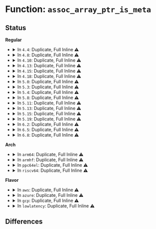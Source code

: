 # Function: <code>assoc_array_ptr_is_meta</code>

## Status
<b>Regular</b>
<ul>
<li>
<details>
<summary>In <code>4.4</code>: Duplicate, Full Inline ⚠️</summary>

**Collision:** Static Duplication

**Inline:** Full

**Transformation:** False

**Instances:**

```
In security/keys/keyring.c (ffffffff8133136a)
Location: include/linux/assoc_array_priv.h:119
Inline: True
Inline callers:
  - security/keys/keyring.c:search_nested_keyrings
```
```
In lib/assoc_array.c (ffffffff814059ef)
Location: include/linux/assoc_array_priv.h:119
Inline: True
Inline callers:
  - lib/assoc_array.c:assoc_array_insert
  - lib/assoc_array.c:assoc_array_insert
```
</details>
</li>
<li>
<details>
<summary>In <code>4.8</code>: Duplicate, Full Inline ⚠️</summary>

**Collision:** Static Duplication

**Inline:** Full

**Transformation:** False

**Instances:**

```
In security/keys/keyring.c (ffffffff813660fd)
Location: include/linux/assoc_array_priv.h:119
Inline: True
Inline callers:
  - security/keys/keyring.c:search_nested_keyrings
```
```
In lib/assoc_array.c (ffffffff8144d5b2)
Location: include/linux/assoc_array_priv.h:119
Inline: True
Inline callers:
  - lib/assoc_array.c:assoc_array_insert
  - lib/assoc_array.c:assoc_array_insert
```
</details>
</li>
<li>
<details>
<summary>In <code>4.10</code>: Duplicate, Full Inline ⚠️</summary>

**Collision:** Static Duplication

**Inline:** Full

**Transformation:** False

**Instances:**

```
In security/keys/keyring.c (ffffffff8137c91d)
Location: include/linux/assoc_array_priv.h:119
Inline: True
Inline callers:
  - security/keys/keyring.c:search_nested_keyrings
```
```
In lib/assoc_array.c (ffffffff8146bf72)
Location: include/linux/assoc_array_priv.h:119
Inline: True
Inline callers:
  - lib/assoc_array.c:assoc_array_insert
  - lib/assoc_array.c:assoc_array_insert
```
</details>
</li>
<li>
<details>
<summary>In <code>4.13</code>: Duplicate, Full Inline ⚠️</summary>

**Collision:** Static Duplication

**Inline:** Full

**Transformation:** False

**Instances:**

```
In security/keys/keyring.c (ffffffff81390527)
Location: include/linux/assoc_array_priv.h:119
Inline: True
Inline callers:
  - security/keys/keyring.c:search_nested_keyrings
```
```
In lib/assoc_array.c (ffffffff8147168b)
Location: include/linux/assoc_array_priv.h:119
Inline: True
Inline callers:
  - lib/assoc_array.c:assoc_array_insert
  - lib/assoc_array.c:assoc_array_insert
```
</details>
</li>
<li>
<details>
<summary>In <code>4.15</code>: Duplicate, Full Inline ⚠️</summary>

**Collision:** Static Duplication

**Inline:** Full

**Transformation:** False

**Instances:**

```
In security/keys/keyring.c (ffffffff813b5a78)
Location: include/linux/assoc_array_priv.h:119
Inline: True
Inline callers:
  - security/keys/keyring.c:search_nested_keyrings
```
```
In lib/assoc_array.c (ffffffff8149de6a)
Location: include/linux/assoc_array_priv.h:119
Inline: True
Inline callers:
  - lib/assoc_array.c:assoc_array_insert
  - lib/assoc_array.c:assoc_array_insert
```
</details>
</li>
<li>
<details>
<summary>In <code>4.18</code>: Duplicate, Full Inline ⚠️</summary>

**Collision:** Static Duplication

**Inline:** Full

**Transformation:** False

**Instances:**

```
In security/keys/keyring.c (ffffffff813e6160)
Location: include/linux/assoc_array_priv.h:119
Inline: True
Inline callers:
  - security/keys/keyring.c:search_nested_keyrings
  - security/keys/keyring.c:search_nested_keyrings
```
```
In lib/assoc_array.c (ffffffff814d3b72)
Location: include/linux/assoc_array_priv.h:119
Inline: True
Inline callers:
  - lib/assoc_array.c:assoc_array_gc
  - lib/assoc_array.c:assoc_array_gc
  - lib/assoc_array.c:assoc_array_gc
  - lib/assoc_array.c:assoc_array_gc
  - lib/assoc_array.c:assoc_array_gc
  - lib/assoc_array.c:assoc_array_rcu_cleanup
  - lib/assoc_array.c:assoc_array_delete
  - lib/assoc_array.c:assoc_array_delete
  - lib/assoc_array.c:assoc_array_delete
  - lib/assoc_array.c:assoc_array_insert
  - lib/assoc_array.c:assoc_array_insert_into_terminal_node
  - lib/assoc_array.c:assoc_array_insert_into_terminal_node
  - lib/assoc_array.c:assoc_array_insert_into_terminal_node
  - lib/assoc_array.c:assoc_array_insert_into_terminal_node
  - lib/assoc_array.c:assoc_array_insert_into_terminal_node
  - lib/assoc_array.c:assoc_array_find
  - lib/assoc_array.c:assoc_array_subtree_iterate
  - lib/assoc_array.c:assoc_array_subtree_iterate
```
</details>
</li>
<li>
<details>
<summary>In <code>5.0</code>: Duplicate, Full Inline ⚠️</summary>

**Collision:** Static Duplication

**Inline:** Full

**Transformation:** False

**Instances:**

```
In security/keys/keyring.c (ffffffff81400936)
Location: include/linux/assoc_array_priv.h:119
Inline: True
Inline callers:
  - security/keys/keyring.c:search_nested_keyrings
  - security/keys/keyring.c:search_nested_keyrings
```
```
In lib/assoc_array.c (ffffffff814e84d5)
Location: include/linux/assoc_array_priv.h:119
Inline: True
Inline callers:
  - lib/assoc_array.c:assoc_array_gc
  - lib/assoc_array.c:assoc_array_gc
  - lib/assoc_array.c:assoc_array_gc
  - lib/assoc_array.c:assoc_array_gc
  - lib/assoc_array.c:assoc_array_gc
  - lib/assoc_array.c:assoc_array_rcu_cleanup
  - lib/assoc_array.c:assoc_array_delete
  - lib/assoc_array.c:assoc_array_delete
  - lib/assoc_array.c:assoc_array_delete
  - lib/assoc_array.c:assoc_array_insert
  - lib/assoc_array.c:assoc_array_insert_into_terminal_node
  - lib/assoc_array.c:assoc_array_insert_into_terminal_node
  - lib/assoc_array.c:assoc_array_insert_into_terminal_node
  - lib/assoc_array.c:assoc_array_insert_into_terminal_node
  - lib/assoc_array.c:assoc_array_insert_into_terminal_node
  - lib/assoc_array.c:assoc_array_find
  - lib/assoc_array.c:assoc_array_subtree_iterate
  - lib/assoc_array.c:assoc_array_subtree_iterate
```
</details>
</li>
<li>
<details>
<summary>In <code>5.3</code>: Duplicate, Full Inline ⚠️</summary>

**Collision:** Static Duplication

**Inline:** Full

**Transformation:** False

**Instances:**

```
In security/keys/keyring.c (ffffffff8142d4c4)
Location: include/linux/assoc_array_priv.h:115
Inline: True
Inline callers:
  - security/keys/keyring.c:search_nested_keyrings
  - security/keys/keyring.c:search_nested_keyrings
```
```
In lib/assoc_array.c (ffffffff81514e51)
Location: include/linux/assoc_array_priv.h:115
Inline: True
Inline callers:
  - lib/assoc_array.c:assoc_array_gc
  - lib/assoc_array.c:assoc_array_gc
  - lib/assoc_array.c:assoc_array_gc
  - lib/assoc_array.c:assoc_array_gc
  - lib/assoc_array.c:assoc_array_gc
  - lib/assoc_array.c:assoc_array_rcu_cleanup
  - lib/assoc_array.c:assoc_array_delete
  - lib/assoc_array.c:assoc_array_delete
  - lib/assoc_array.c:assoc_array_delete
  - lib/assoc_array.c:assoc_array_insert
  - lib/assoc_array.c:assoc_array_insert_into_terminal_node
  - lib/assoc_array.c:assoc_array_insert_into_terminal_node
  - lib/assoc_array.c:assoc_array_insert_into_terminal_node
  - lib/assoc_array.c:assoc_array_insert_into_terminal_node
  - lib/assoc_array.c:assoc_array_insert_into_terminal_node
  - lib/assoc_array.c:assoc_array_find
  - lib/assoc_array.c:assoc_array_subtree_iterate
  - lib/assoc_array.c:assoc_array_subtree_iterate
```
</details>
</li>
<li>
<details>
<summary>In <code>5.4</code>: Duplicate, Full Inline ⚠️</summary>

**Collision:** Static Duplication

**Inline:** Full

**Transformation:** False

**Instances:**

```
In security/keys/keyring.c (ffffffff81447214)
Location: include/linux/assoc_array_priv.h:115
Inline: True
Inline callers:
  - security/keys/keyring.c:search_nested_keyrings
  - security/keys/keyring.c:search_nested_keyrings
```
```
In lib/assoc_array.c (ffffffff81535891)
Location: include/linux/assoc_array_priv.h:115
Inline: True
Inline callers:
  - lib/assoc_array.c:assoc_array_gc
  - lib/assoc_array.c:assoc_array_gc
  - lib/assoc_array.c:assoc_array_gc
  - lib/assoc_array.c:assoc_array_gc
  - lib/assoc_array.c:assoc_array_gc
  - lib/assoc_array.c:assoc_array_rcu_cleanup
  - lib/assoc_array.c:assoc_array_delete
  - lib/assoc_array.c:assoc_array_delete
  - lib/assoc_array.c:assoc_array_delete
  - lib/assoc_array.c:assoc_array_insert
  - lib/assoc_array.c:assoc_array_insert_into_terminal_node
  - lib/assoc_array.c:assoc_array_insert_into_terminal_node
  - lib/assoc_array.c:assoc_array_insert_into_terminal_node
  - lib/assoc_array.c:assoc_array_insert_into_terminal_node
  - lib/assoc_array.c:assoc_array_insert_into_terminal_node
  - lib/assoc_array.c:assoc_array_find
  - lib/assoc_array.c:assoc_array_subtree_iterate
  - lib/assoc_array.c:assoc_array_subtree_iterate
```
</details>
</li>
<li>
<details>
<summary>In <code>5.8</code>: Duplicate, Full Inline ⚠️</summary>

**Collision:** Static Duplication

**Inline:** Full

**Transformation:** False

**Instances:**

```
In security/keys/keyring.c (ffffffff81498914)
Location: include/linux/assoc_array_priv.h:115
Inline: True
Inline callers:
  - security/keys/keyring.c:search_nested_keyrings
  - security/keys/keyring.c:search_nested_keyrings
```
```
In lib/assoc_array.c (ffffffff81599d26)
Location: include/linux/assoc_array_priv.h:115
Inline: True
Inline callers:
  - lib/assoc_array.c:assoc_array_gc
  - lib/assoc_array.c:assoc_array_gc
  - lib/assoc_array.c:assoc_array_gc
  - lib/assoc_array.c:assoc_array_gc
  - lib/assoc_array.c:assoc_array_gc
  - lib/assoc_array.c:assoc_array_rcu_cleanup
  - lib/assoc_array.c:assoc_array_delete
  - lib/assoc_array.c:assoc_array_delete
  - lib/assoc_array.c:assoc_array_delete
  - lib/assoc_array.c:assoc_array_insert
  - lib/assoc_array.c:assoc_array_find
  - lib/assoc_array.c:assoc_array_subtree_iterate
  - lib/assoc_array.c:assoc_array_subtree_iterate
```
</details>
</li>
<li>
<details>
<summary>In <code>5.11</code>: Duplicate, Full Inline ⚠️</summary>

**Collision:** Static Duplication

**Inline:** Full

**Transformation:** False

**Instances:**

```
In security/keys/keyring.c (ffffffff814b637d)
Location: include/linux/assoc_array_priv.h:115
Inline: True
Inline callers:
  - security/keys/keyring.c:search_nested_keyrings
  - security/keys/keyring.c:search_nested_keyrings
```
```
In lib/assoc_array.c (ffffffff815b572c)
Location: include/linux/assoc_array_priv.h:115
Inline: True
Inline callers:
  - lib/assoc_array.c:assoc_array_gc
  - lib/assoc_array.c:assoc_array_gc
  - lib/assoc_array.c:assoc_array_gc
  - lib/assoc_array.c:assoc_array_gc
  - lib/assoc_array.c:assoc_array_gc
  - lib/assoc_array.c:assoc_array_rcu_cleanup
  - lib/assoc_array.c:assoc_array_delete
  - lib/assoc_array.c:assoc_array_delete
  - lib/assoc_array.c:assoc_array_delete
  - lib/assoc_array.c:assoc_array_insert
  - lib/assoc_array.c:assoc_array_find
  - lib/assoc_array.c:assoc_array_subtree_iterate
  - lib/assoc_array.c:assoc_array_subtree_iterate
```
</details>
</li>
<li>
<details>
<summary>In <code>5.13</code>: Duplicate, Full Inline ⚠️</summary>

**Collision:** Static Duplication

**Inline:** Full

**Transformation:** False

**Instances:**

```
In security/keys/keyring.c (ffffffff814bc1e0)
Location: include/linux/assoc_array_priv.h:115
Inline: True
Inline callers:
  - security/keys/keyring.c:search_nested_keyrings
  - security/keys/keyring.c:search_nested_keyrings
```
```
In lib/assoc_array.c (ffffffff815c055c)
Location: include/linux/assoc_array_priv.h:115
Inline: True
Inline callers:
  - lib/assoc_array.c:assoc_array_gc
  - lib/assoc_array.c:assoc_array_gc
  - lib/assoc_array.c:assoc_array_gc
  - lib/assoc_array.c:assoc_array_gc
  - lib/assoc_array.c:assoc_array_gc
  - lib/assoc_array.c:assoc_array_rcu_cleanup
  - lib/assoc_array.c:assoc_array_delete
  - lib/assoc_array.c:assoc_array_delete
  - lib/assoc_array.c:assoc_array_delete
  - lib/assoc_array.c:assoc_array_insert
  - lib/assoc_array.c:assoc_array_find
  - lib/assoc_array.c:assoc_array_subtree_iterate
  - lib/assoc_array.c:assoc_array_subtree_iterate
```
</details>
</li>
<li>
<details>
<summary>In <code>5.15</code>: Duplicate, Full Inline ⚠️</summary>

**Collision:** Static Duplication

**Inline:** Full

**Transformation:** False

**Instances:**

```
In security/keys/keyring.c (ffffffff81514acf)
Location: include/linux/assoc_array_priv.h:115
Inline: True
Inline callers:
  - security/keys/keyring.c:search_nested_keyrings
  - security/keys/keyring.c:search_nested_keyrings
```
```
In lib/assoc_array.c (ffffffff8162800d)
Location: include/linux/assoc_array_priv.h:115
Inline: True
Inline callers:
  - lib/assoc_array.c:assoc_array_gc
  - lib/assoc_array.c:assoc_array_gc
  - lib/assoc_array.c:assoc_array_gc
  - lib/assoc_array.c:assoc_array_gc
  - lib/assoc_array.c:assoc_array_gc
  - lib/assoc_array.c:assoc_array_rcu_cleanup
  - lib/assoc_array.c:assoc_array_delete
  - lib/assoc_array.c:assoc_array_delete
  - lib/assoc_array.c:assoc_array_delete
  - lib/assoc_array.c:assoc_array_insert
  - lib/assoc_array.c:assoc_array_find
  - lib/assoc_array.c:assoc_array_walk
  - lib/assoc_array.c:assoc_array_subtree_iterate
  - lib/assoc_array.c:assoc_array_subtree_iterate
```
</details>
</li>
<li>
<details>
<summary>In <code>5.19</code>: Duplicate, Full Inline ⚠️</summary>

**Collision:** Static Duplication

**Inline:** Full

**Transformation:** False

**Instances:**

```
In security/keys/keyring.c (ffffffff815a7186)
Location: include/linux/assoc_array_priv.h:115
Inline: True
Inline callers:
  - security/keys/keyring.c:search_nested_keyrings
  - security/keys/keyring.c:search_nested_keyrings
```
```
In lib/assoc_array.c (ffffffff816f8c2a)
Location: include/linux/assoc_array_priv.h:115
Inline: True
Inline callers:
  - lib/assoc_array.c:assoc_array_gc
  - lib/assoc_array.c:assoc_array_gc
  - lib/assoc_array.c:assoc_array_gc
  - lib/assoc_array.c:assoc_array_gc
  - lib/assoc_array.c:assoc_array_gc
  - lib/assoc_array.c:assoc_array_rcu_cleanup
  - lib/assoc_array.c:assoc_array_delete
  - lib/assoc_array.c:assoc_array_delete
  - lib/assoc_array.c:assoc_array_delete
  - lib/assoc_array.c:assoc_array_insert
  - lib/assoc_array.c:assoc_array_find
  - lib/assoc_array.c:assoc_array_walk
  - lib/assoc_array.c:assoc_array_subtree_iterate
  - lib/assoc_array.c:assoc_array_subtree_iterate
```
</details>
</li>
<li>
<details>
<summary>In <code>6.2</code>: Duplicate, Full Inline ⚠️</summary>

**Collision:** Static Duplication

**Inline:** Full

**Transformation:** False

**Instances:**

```
In security/keys/keyring.c (ffffffff81651176)
Location: include/linux/assoc_array_priv.h:115
Inline: True
Inline callers:
  - security/keys/keyring.c:search_nested_keyrings
  - security/keys/keyring.c:search_nested_keyrings
```
```
In lib/assoc_array.c (ffffffff817eb4ca)
Location: include/linux/assoc_array_priv.h:115
Inline: True
Inline callers:
  - lib/assoc_array.c:assoc_array_gc
  - lib/assoc_array.c:assoc_array_gc
  - lib/assoc_array.c:assoc_array_gc
  - lib/assoc_array.c:assoc_array_gc
  - lib/assoc_array.c:assoc_array_gc
  - lib/assoc_array.c:assoc_array_rcu_cleanup
  - lib/assoc_array.c:assoc_array_delete
  - lib/assoc_array.c:assoc_array_delete
  - lib/assoc_array.c:assoc_array_delete
  - lib/assoc_array.c:assoc_array_insert
  - lib/assoc_array.c:assoc_array_find
  - lib/assoc_array.c:assoc_array_walk
  - lib/assoc_array.c:assoc_array_subtree_iterate
  - lib/assoc_array.c:assoc_array_subtree_iterate
```
</details>
</li>
<li>
<details>
<summary>In <code>6.5</code>: Duplicate, Full Inline ⚠️</summary>

**Collision:** Static Duplication

**Inline:** Full

**Transformation:** False

**Instances:**

```
In security/keys/keyring.c (ffffffff81689a56)
Location: include/linux/assoc_array_priv.h:115
Inline: True
Inline callers:
  - security/keys/keyring.c:search_nested_keyrings
  - security/keys/keyring.c:search_nested_keyrings
```
```
In lib/assoc_array.c (ffffffff8182b663)
Location: include/linux/assoc_array_priv.h:115
Inline: True
Inline callers:
  - lib/assoc_array.c:assoc_array_gc
  - lib/assoc_array.c:assoc_array_gc
  - lib/assoc_array.c:assoc_array_gc
  - lib/assoc_array.c:assoc_array_gc
  - lib/assoc_array.c:assoc_array_gc
  - lib/assoc_array.c:assoc_array_rcu_cleanup
  - lib/assoc_array.c:assoc_array_delete
  - lib/assoc_array.c:assoc_array_delete
  - lib/assoc_array.c:assoc_array_delete
  - lib/assoc_array.c:assoc_array_insert
  - lib/assoc_array.c:assoc_array_find
  - lib/assoc_array.c:assoc_array_walk
  - lib/assoc_array.c:assoc_array_subtree_iterate
  - lib/assoc_array.c:assoc_array_subtree_iterate
```
</details>
</li>
<li>
<details>
<summary>In <code>6.8</code>: Duplicate, Full Inline ⚠️</summary>

**Collision:** Static Duplication

**Inline:** Full

**Transformation:** False

**Instances:**

```
In security/keys/keyring.c (ffffffff816c5f56)
Location: include/linux/assoc_array_priv.h:115
Inline: True
Inline callers:
  - security/keys/keyring.c:search_nested_keyrings
  - security/keys/keyring.c:search_nested_keyrings
```
```
In lib/assoc_array.c (ffffffff8187d241)
Location: include/linux/assoc_array_priv.h:115
Inline: True
Inline callers:
  - lib/assoc_array.c:assoc_array_gc
  - lib/assoc_array.c:assoc_array_gc
  - lib/assoc_array.c:assoc_array_gc
  - lib/assoc_array.c:assoc_array_gc
  - lib/assoc_array.c:assoc_array_gc
  - lib/assoc_array.c:assoc_array_rcu_cleanup
  - lib/assoc_array.c:assoc_array_delete
  - lib/assoc_array.c:assoc_array_delete
  - lib/assoc_array.c:assoc_array_delete
  - lib/assoc_array.c:assoc_array_insert
  - lib/assoc_array.c:assoc_array_find
  - lib/assoc_array.c:assoc_array_walk
  - lib/assoc_array.c:assoc_array_subtree_iterate
  - lib/assoc_array.c:assoc_array_subtree_iterate
```
</details>
</li>
</ul>
<b>Arch</b>
<ul>
<li>
<details>
<summary>In <code>arm64</code>: Duplicate, Full Inline ⚠️</summary>

**Collision:** Static Duplication

**Inline:** Full

**Transformation:** False

**Instances:**

```
In security/keys/keyring.c (ffff8000105309b0)
Location: include/linux/assoc_array_priv.h:115
Inline: True
Inline callers:
  - security/keys/keyring.c:search_nested_keyrings
  - security/keys/keyring.c:search_nested_keyrings
```
```
In lib/assoc_array.c (ffff800010642080)
Location: include/linux/assoc_array_priv.h:115
Inline: True
Inline callers:
  - lib/assoc_array.c:assoc_array_gc
  - lib/assoc_array.c:assoc_array_gc
  - lib/assoc_array.c:assoc_array_gc
  - lib/assoc_array.c:assoc_array_gc
  - lib/assoc_array.c:assoc_array_gc
  - lib/assoc_array.c:assoc_array_rcu_cleanup
  - lib/assoc_array.c:assoc_array_delete
  - lib/assoc_array.c:assoc_array_delete
  - lib/assoc_array.c:assoc_array_delete
  - lib/assoc_array.c:assoc_array_insert
  - lib/assoc_array.c:assoc_array_insert_into_terminal_node
  - lib/assoc_array.c:assoc_array_insert_into_terminal_node
  - lib/assoc_array.c:assoc_array_insert_into_terminal_node
  - lib/assoc_array.c:assoc_array_insert_into_terminal_node
  - lib/assoc_array.c:assoc_array_insert_into_terminal_node
  - lib/assoc_array.c:assoc_array_find
  - lib/assoc_array.c:assoc_array_subtree_iterate
  - lib/assoc_array.c:assoc_array_subtree_iterate
```
</details>
</li>
<li>
<details>
<summary>In <code>armhf</code>: Duplicate, Full Inline ⚠️</summary>

**Collision:** Static Duplication

**Inline:** Full

**Transformation:** False

**Instances:**

```
In security/keys/keyring.c (c06e8864)
Location: include/linux/assoc_array_priv.h:115
Inline: True
Inline callers:
  - security/keys/keyring.c:search_nested_keyrings
  - security/keys/keyring.c:search_nested_keyrings
```
```
In lib/assoc_array.c (c07e7aac)
Location: include/linux/assoc_array_priv.h:115
Inline: True
Inline callers:
  - lib/assoc_array.c:assoc_array_gc
  - lib/assoc_array.c:assoc_array_gc
  - lib/assoc_array.c:assoc_array_gc
  - lib/assoc_array.c:assoc_array_gc
  - lib/assoc_array.c:assoc_array_gc
  - lib/assoc_array.c:assoc_array_rcu_cleanup
  - lib/assoc_array.c:assoc_array_delete
  - lib/assoc_array.c:assoc_array_delete
  - lib/assoc_array.c:assoc_array_delete
  - lib/assoc_array.c:assoc_array_insert
  - lib/assoc_array.c:assoc_array_insert_into_terminal_node
  - lib/assoc_array.c:assoc_array_insert_into_terminal_node
  - lib/assoc_array.c:assoc_array_insert_into_terminal_node
  - lib/assoc_array.c:assoc_array_insert_into_terminal_node
  - lib/assoc_array.c:assoc_array_insert_into_terminal_node
  - lib/assoc_array.c:assoc_array_find
  - lib/assoc_array.c:assoc_array_walk
  - lib/assoc_array.c:assoc_array_subtree_iterate
  - lib/assoc_array.c:assoc_array_subtree_iterate
```
</details>
</li>
<li>
<details>
<summary>In <code>ppc64el</code>: Duplicate, Full Inline ⚠️</summary>

**Collision:** Static Duplication

**Inline:** Full

**Transformation:** False

**Instances:**

```
In security/keys/keyring.c (c00000000067da34)
Location: include/linux/assoc_array_priv.h:115
Inline: True
Inline callers:
  - security/keys/keyring.c:search_nested_keyrings
  - security/keys/keyring.c:search_nested_keyrings
```
```
In lib/assoc_array.c (c0000000007ecd8c)
Location: include/linux/assoc_array_priv.h:115
Inline: True
Inline callers:
  - lib/assoc_array.c:assoc_array_gc
  - lib/assoc_array.c:assoc_array_gc
  - lib/assoc_array.c:assoc_array_gc
  - lib/assoc_array.c:assoc_array_gc
  - lib/assoc_array.c:assoc_array_gc
  - lib/assoc_array.c:assoc_array_rcu_cleanup
  - lib/assoc_array.c:assoc_array_delete
  - lib/assoc_array.c:assoc_array_delete
  - lib/assoc_array.c:assoc_array_delete
  - lib/assoc_array.c:assoc_array_insert
  - lib/assoc_array.c:assoc_array_insert_into_terminal_node
  - lib/assoc_array.c:assoc_array_insert_into_terminal_node
  - lib/assoc_array.c:assoc_array_insert_into_terminal_node
  - lib/assoc_array.c:assoc_array_insert_into_terminal_node
  - lib/assoc_array.c:assoc_array_insert_into_terminal_node
  - lib/assoc_array.c:assoc_array_find
  - lib/assoc_array.c:assoc_array_subtree_iterate
  - lib/assoc_array.c:assoc_array_subtree_iterate
```
</details>
</li>
<li>
<details>
<summary>In <code>riscv64</code>: Duplicate, Full Inline ⚠️</summary>

**Collision:** Static Duplication

**Inline:** Full

**Transformation:** False

**Instances:**

```
In security/keys/keyring.c (ffffffe000391b3e)
Location: include/linux/assoc_array_priv.h:115
Inline: True
Inline callers:
  - security/keys/keyring.c:search_nested_keyrings
  - security/keys/keyring.c:search_nested_keyrings
```
```
In lib/assoc_array.c (ffffffe00046e478)
Location: include/linux/assoc_array_priv.h:115
Inline: True
Inline callers:
  - lib/assoc_array.c:assoc_array_gc
  - lib/assoc_array.c:assoc_array_gc
  - lib/assoc_array.c:assoc_array_gc
  - lib/assoc_array.c:assoc_array_gc
  - lib/assoc_array.c:assoc_array_gc
  - lib/assoc_array.c:assoc_array_rcu_cleanup
  - lib/assoc_array.c:assoc_array_delete
  - lib/assoc_array.c:assoc_array_delete
  - lib/assoc_array.c:assoc_array_delete
  - lib/assoc_array.c:assoc_array_insert
  - lib/assoc_array.c:assoc_array_insert_into_terminal_node
  - lib/assoc_array.c:assoc_array_insert_into_terminal_node
  - lib/assoc_array.c:assoc_array_insert_into_terminal_node
  - lib/assoc_array.c:assoc_array_insert_into_terminal_node
  - lib/assoc_array.c:assoc_array_insert_into_terminal_node
  - lib/assoc_array.c:assoc_array_find
  - lib/assoc_array.c:assoc_array_subtree_iterate
  - lib/assoc_array.c:assoc_array_subtree_iterate
```
</details>
</li>
</ul>
<b>Flavor</b>
<ul>
<li>
<details>
<summary>In <code>aws</code>: Duplicate, Full Inline ⚠️</summary>

**Collision:** Static Duplication

**Inline:** Full

**Transformation:** False

**Instances:**

```
In security/keys/keyring.c (ffffffff8143f7f4)
Location: include/linux/assoc_array_priv.h:115
Inline: True
Inline callers:
  - security/keys/keyring.c:search_nested_keyrings
  - security/keys/keyring.c:search_nested_keyrings
```
```
In lib/assoc_array.c (ffffffff8152de71)
Location: include/linux/assoc_array_priv.h:115
Inline: True
Inline callers:
  - lib/assoc_array.c:assoc_array_gc
  - lib/assoc_array.c:assoc_array_gc
  - lib/assoc_array.c:assoc_array_gc
  - lib/assoc_array.c:assoc_array_gc
  - lib/assoc_array.c:assoc_array_gc
  - lib/assoc_array.c:assoc_array_rcu_cleanup
  - lib/assoc_array.c:assoc_array_delete
  - lib/assoc_array.c:assoc_array_delete
  - lib/assoc_array.c:assoc_array_delete
  - lib/assoc_array.c:assoc_array_insert
  - lib/assoc_array.c:assoc_array_insert_into_terminal_node
  - lib/assoc_array.c:assoc_array_insert_into_terminal_node
  - lib/assoc_array.c:assoc_array_insert_into_terminal_node
  - lib/assoc_array.c:assoc_array_insert_into_terminal_node
  - lib/assoc_array.c:assoc_array_insert_into_terminal_node
  - lib/assoc_array.c:assoc_array_find
  - lib/assoc_array.c:assoc_array_subtree_iterate
  - lib/assoc_array.c:assoc_array_subtree_iterate
```
</details>
</li>
<li>
<details>
<summary>In <code>azure</code>: Duplicate, Full Inline ⚠️</summary>

**Collision:** Static Duplication

**Inline:** Full

**Transformation:** False

**Instances:**

```
In security/keys/keyring.c (ffffffff81430264)
Location: include/linux/assoc_array_priv.h:115
Inline: True
Inline callers:
  - security/keys/keyring.c:search_nested_keyrings
  - security/keys/keyring.c:search_nested_keyrings
```
```
In lib/assoc_array.c (ffffffff8151e151)
Location: include/linux/assoc_array_priv.h:115
Inline: True
Inline callers:
  - lib/assoc_array.c:assoc_array_gc
  - lib/assoc_array.c:assoc_array_gc
  - lib/assoc_array.c:assoc_array_gc
  - lib/assoc_array.c:assoc_array_gc
  - lib/assoc_array.c:assoc_array_gc
  - lib/assoc_array.c:assoc_array_rcu_cleanup
  - lib/assoc_array.c:assoc_array_delete
  - lib/assoc_array.c:assoc_array_delete
  - lib/assoc_array.c:assoc_array_delete
  - lib/assoc_array.c:assoc_array_insert
  - lib/assoc_array.c:assoc_array_insert_into_terminal_node
  - lib/assoc_array.c:assoc_array_insert_into_terminal_node
  - lib/assoc_array.c:assoc_array_insert_into_terminal_node
  - lib/assoc_array.c:assoc_array_insert_into_terminal_node
  - lib/assoc_array.c:assoc_array_insert_into_terminal_node
  - lib/assoc_array.c:assoc_array_find
  - lib/assoc_array.c:assoc_array_subtree_iterate
  - lib/assoc_array.c:assoc_array_subtree_iterate
```
</details>
</li>
<li>
<details>
<summary>In <code>gcp</code>: Duplicate, Full Inline ⚠️</summary>

**Collision:** Static Duplication

**Inline:** Full

**Transformation:** False

**Instances:**

```
In security/keys/keyring.c (ffffffff8143b994)
Location: include/linux/assoc_array_priv.h:115
Inline: True
Inline callers:
  - security/keys/keyring.c:search_nested_keyrings
  - security/keys/keyring.c:search_nested_keyrings
```
```
In lib/assoc_array.c (ffffffff81529f01)
Location: include/linux/assoc_array_priv.h:115
Inline: True
Inline callers:
  - lib/assoc_array.c:assoc_array_gc
  - lib/assoc_array.c:assoc_array_gc
  - lib/assoc_array.c:assoc_array_gc
  - lib/assoc_array.c:assoc_array_gc
  - lib/assoc_array.c:assoc_array_gc
  - lib/assoc_array.c:assoc_array_rcu_cleanup
  - lib/assoc_array.c:assoc_array_delete
  - lib/assoc_array.c:assoc_array_delete
  - lib/assoc_array.c:assoc_array_delete
  - lib/assoc_array.c:assoc_array_insert
  - lib/assoc_array.c:assoc_array_insert_into_terminal_node
  - lib/assoc_array.c:assoc_array_insert_into_terminal_node
  - lib/assoc_array.c:assoc_array_insert_into_terminal_node
  - lib/assoc_array.c:assoc_array_insert_into_terminal_node
  - lib/assoc_array.c:assoc_array_insert_into_terminal_node
  - lib/assoc_array.c:assoc_array_find
  - lib/assoc_array.c:assoc_array_subtree_iterate
  - lib/assoc_array.c:assoc_array_subtree_iterate
```
</details>
</li>
<li>
<details>
<summary>In <code>lowlatency</code>: Duplicate, Full Inline ⚠️</summary>

**Collision:** Static Duplication

**Inline:** Full

**Transformation:** False

**Instances:**

```
In security/keys/keyring.c (ffffffff81452ae4)
Location: include/linux/assoc_array_priv.h:115
Inline: True
Inline callers:
  - security/keys/keyring.c:search_nested_keyrings
  - security/keys/keyring.c:search_nested_keyrings
```
```
In lib/assoc_array.c (ffffffff815438e1)
Location: include/linux/assoc_array_priv.h:115
Inline: True
Inline callers:
  - lib/assoc_array.c:assoc_array_gc
  - lib/assoc_array.c:assoc_array_gc
  - lib/assoc_array.c:assoc_array_gc
  - lib/assoc_array.c:assoc_array_gc
  - lib/assoc_array.c:assoc_array_gc
  - lib/assoc_array.c:assoc_array_rcu_cleanup
  - lib/assoc_array.c:assoc_array_delete
  - lib/assoc_array.c:assoc_array_delete
  - lib/assoc_array.c:assoc_array_delete
  - lib/assoc_array.c:assoc_array_insert
  - lib/assoc_array.c:assoc_array_insert_into_terminal_node
  - lib/assoc_array.c:assoc_array_insert_into_terminal_node
  - lib/assoc_array.c:assoc_array_insert_into_terminal_node
  - lib/assoc_array.c:assoc_array_insert_into_terminal_node
  - lib/assoc_array.c:assoc_array_insert_into_terminal_node
  - lib/assoc_array.c:assoc_array_find
  - lib/assoc_array.c:assoc_array_subtree_iterate
  - lib/assoc_array.c:assoc_array_subtree_iterate
```
</details>
</li>
</ul>

## Differences
